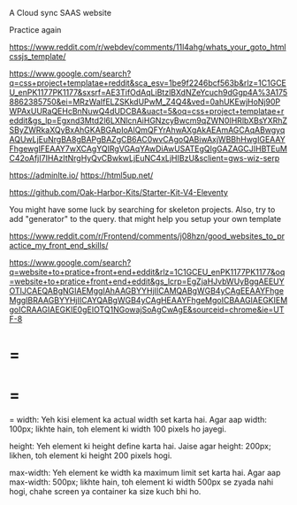 A Cloud sync SAAS website 

Practice again

https://www.reddit.com/r/webdev/comments/11l4ahg/whats_your_goto_htmlcssjs_template/

https://www.google.com/search?q=css+project+templatae+reddit&sca_esv=1be9f2246bcf563b&rlz=1C1GCEU_enPK1177PK1177&sxsrf=AE3TifOdAqLiBtzlBXdNZeYcuch9dGgp4A%3A1758862385750&ei=MRzWaIfELZSKkdUPwM_Z4Q4&ved=0ahUKEwjHoNj90PWPAxUURaQEHcBnNuwQ4dUDCBA&uact=5&oq=css+project+templatae+reddit&gs_lp=Egxnd3Mtd2l6LXNlcnAiHGNzcyBwcm9qZWN0IHRlbXBsYXRhZSByZWRkaXQyBxAhGKABGApIoAlQmQFYrAhwAXgAkAEAmAGCAqABwgyqAQUwLjEuNrgBA8gBAPgBAZgCB6AC0wvCAgoQABiwAxjWBBhHwgIGEAAYFhgewgIFEAAY7wXCAgYQIRgVGAqYAwDiAwUSATEgQIgGAZAGCJIHBTEuMC42oAfjI7IHAzItNrgHyQvCBwkwLjEuNC4xLjHIBzU&sclient=gws-wiz-serp


https://adminlte.io/
https://html5up.net/

https://github.com/Oak-Harbor-Kits/Starter-Kit-V4-Eleventy

You might have some luck by searching for skeleton projects. Also, try to add "generator" to the query. that might help you setup your own template



https://www.reddit.com/r/Frontend/comments/j08hzn/good_websites_to_practice_my_front_end_skills/

https://www.google.com/search?q=website+to+pratice+front+end+eddit&rlz=1C1GCEU_enPK1177PK1177&oq=website+to+pratice+front+end+eddit&gs_lcrp=EgZjaHJvbWUyBggAEEUYOTIJCAEQABgNGIAEMggIAhAAGBYYHjIICAMQABgWGB4yCAgEEAAYFhgeMggIBRAAGBYYHjIICAYQABgWGB4yCAgHEAAYFhgeMgoICBAAGIAEGKIEMgoICRAAGIAEGKIE0gEIOTQ1NGowajSoAgCwAgE&sourceid=chrome&ie=UTF-8





=
=
=
=
=
width: Yeh kisi element ka actual width set karta hai. Agar aap width: 100px; likhte hain, toh element ki width 100 pixels ho jayegi.

height: Yeh element ki height define karta hai. Jaise agar height: 200px; likhen, toh element ki height 200 pixels hogi.

max-width: Yeh element ke width ka maximum limit set karta hai. Agar aap max-width: 500px; likhte hain, toh element ki width 500px se zyada nahi hogi, chahe screen ya container ka size kuch bhi ho.
